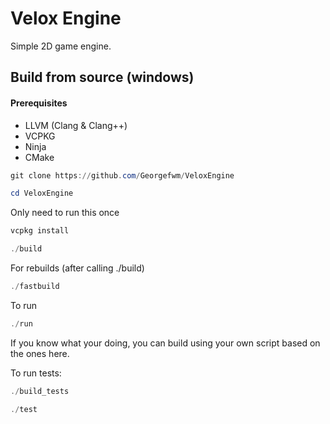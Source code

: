 # Velox Engine

Simple 2D game engine.

## Build from source (windows)

#### Prerequisites
- LLVM (Clang & Clang++)
- VCPKG
- Ninja
- CMake

```powershell
git clone https://github.com/Georgefwm/VeloxEngine
```
```powershell
cd VeloxEngine
```

Only need to run this once
```powershell
vcpkg install
```

```powershell
./build
```

For rebuilds (after calling ./build)
```powershell
./fastbuild
```

To run
```powershell
./run
```

If you know what your doing, you can build using your own script based on the ones here.  
  
To run tests:
```powershell
./build_tests
```
```powershell
./test
```

